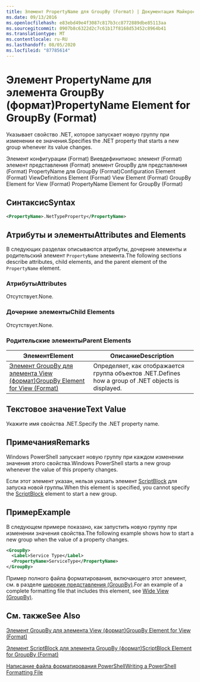 ```yaml
---
title: Элемент PropertyName для GroupBy (Format) | Документация Майкрософт
ms.date: 09/13/2016
ms.openlocfilehash: e83ebd49e4f3087c817b3cc8772889dbe85113aa
ms.sourcegitcommit: 0907b8c6322d2c7c61b17f8168d53452c8964b41
ms.translationtype: MT
ms.contentlocale: ru-RU
ms.lasthandoff: 08/05/2020
ms.locfileid: "87785614"
---
```

# <a name="propertyname-element-for-groupby-format"></a><span data-ttu-id="bf573-102">Элемент PropertyName для элемента GroupBy (формат)</span><span class="sxs-lookup"><span data-stu-id="bf573-102">PropertyName Element for GroupBy (Format)</span></span>

<span data-ttu-id="bf573-103">Указывает свойство .NET, которое запускает новую группу при изменении ее значения.</span><span class="sxs-lookup"><span data-stu-id="bf573-103">Specifies the .NET property that starts a new group whenever its value changes.</span></span>

<span data-ttu-id="bf573-104">Элемент конфигурации (Format) Виевдефинитионс элемент (Format) элемент представления (Format) элемент GroupBy для представления (Format) PropertyName для GroupBy (Format)</span><span class="sxs-lookup"><span data-stu-id="bf573-104">Configuration Element (Format) ViewDefinitions Element (Format) View Element (Format) GroupBy Element for View (Format) PropertyName Element for GroupBy (Format)</span></span>

## <a name="syntax"></a><span data-ttu-id="bf573-105">Синтаксис</span><span class="sxs-lookup"><span data-stu-id="bf573-105">Syntax</span></span>

```xml
<PropertyName>.NetTypeProperty</PropertyName>
```

## <a name="attributes-and-elements"></a><span data-ttu-id="bf573-106">Атрибуты и элементы</span><span class="sxs-lookup"><span data-stu-id="bf573-106">Attributes and Elements</span></span>

<span data-ttu-id="bf573-107">В следующих разделах описываются атрибуты, дочерние элементы и родительский элемент `PropertyName` элемента.</span><span class="sxs-lookup"><span data-stu-id="bf573-107">The following sections describe attributes, child elements, and the parent element of the `PropertyName` element.</span></span>

### <a name="attributes"></a><span data-ttu-id="bf573-108">Атрибуты</span><span class="sxs-lookup"><span data-stu-id="bf573-108">Attributes</span></span>

<span data-ttu-id="bf573-109">Отсутствует.</span><span class="sxs-lookup"><span data-stu-id="bf573-109">None.</span></span>

### <a name="child-elements"></a><span data-ttu-id="bf573-110">Дочерние элементы</span><span class="sxs-lookup"><span data-stu-id="bf573-110">Child Elements</span></span>

<span data-ttu-id="bf573-111">Отсутствует.</span><span class="sxs-lookup"><span data-stu-id="bf573-111">None.</span></span>

### <a name="parent-elements"></a><span data-ttu-id="bf573-112">Родительские элементы</span><span class="sxs-lookup"><span data-stu-id="bf573-112">Parent Elements</span></span>

|<span data-ttu-id="bf573-113">Элемент</span><span class="sxs-lookup"><span data-stu-id="bf573-113">Element</span></span>|<span data-ttu-id="bf573-114">Описание</span><span class="sxs-lookup"><span data-stu-id="bf573-114">Description</span></span>|
|-------------|-----------------|
|[<span data-ttu-id="bf573-115">Элемент GroupBy для элемента View (формат)</span><span class="sxs-lookup"><span data-stu-id="bf573-115">GroupBy Element for View (Format)</span></span>](./groupby-element-for-view-format.md)|<span data-ttu-id="bf573-116">Определяет, как отображается группа объектов .NET.</span><span class="sxs-lookup"><span data-stu-id="bf573-116">Defines how a group of .NET objects is displayed.</span></span>|

## <a name="text-value"></a><span data-ttu-id="bf573-117">Текстовое значение</span><span class="sxs-lookup"><span data-stu-id="bf573-117">Text Value</span></span>

<span data-ttu-id="bf573-118">Укажите имя свойства .NET.</span><span class="sxs-lookup"><span data-stu-id="bf573-118">Specify the .NET property name.</span></span>

## <a name="remarks"></a><span data-ttu-id="bf573-119">Примечания</span><span class="sxs-lookup"><span data-stu-id="bf573-119">Remarks</span></span>

<span data-ttu-id="bf573-120">Windows PowerShell запускает новую группу при каждом изменении значения этого свойства.</span><span class="sxs-lookup"><span data-stu-id="bf573-120">Windows PowerShell starts a new group whenever the value of this property changes.</span></span>

<span data-ttu-id="bf573-121">Если этот элемент указан, нельзя указать элемент [ScriptBlock](./scriptblock-element-for-groupby-format.md) для запуска новой группы.</span><span class="sxs-lookup"><span data-stu-id="bf573-121">When this element is specified, you cannot specify the [ScriptBlock](./scriptblock-element-for-groupby-format.md) element to start a new group.</span></span>

## <a name="example"></a><span data-ttu-id="bf573-122">Пример</span><span class="sxs-lookup"><span data-stu-id="bf573-122">Example</span></span>

<span data-ttu-id="bf573-123">В следующем примере показано, как запустить новую группу при изменении значения свойства.</span><span class="sxs-lookup"><span data-stu-id="bf573-123">The following example shows how to start a new group when the value of a property changes.</span></span>

```xml
<GroupBy>
  <Label>Service Type</Label>
  <PropertyName>ServiceType</PropertyName>
</GroupBy>

```

<span data-ttu-id="bf573-124">Пример полного файла форматирования, включающего этот элемент, см. в разделе [широкие представления (GroupBy)](./wide-view-groupby.md).</span><span class="sxs-lookup"><span data-stu-id="bf573-124">For an example of a complete formatting file that includes this element, see [Wide View (GroupBy)](./wide-view-groupby.md).</span></span>

## <a name="see-also"></a><span data-ttu-id="bf573-125">См. также</span><span class="sxs-lookup"><span data-stu-id="bf573-125">See Also</span></span>

[<span data-ttu-id="bf573-126">Элемент GroupBy для элемента View (формат)</span><span class="sxs-lookup"><span data-stu-id="bf573-126">GroupBy Element for View (Format)</span></span>](./groupby-element-for-view-format.md)

[<span data-ttu-id="bf573-127">Элемент ScriptBlock для элемента GroupBy (формат)</span><span class="sxs-lookup"><span data-stu-id="bf573-127">ScriptBlock Element for GroupBy (Format)</span></span>](./scriptblock-element-for-groupby-format.md)

[<span data-ttu-id="bf573-128">Написание файла форматирования PowerShell</span><span class="sxs-lookup"><span data-stu-id="bf573-128">Writing a PowerShell Formatting File</span></span>](./writing-a-powershell-formatting-file.md)
